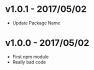 v1.0.1 - 2017/05/02
===================
* Update Package Name

v1.0.0 - 2017/05/02
===================
* First npm module
* Really bad code